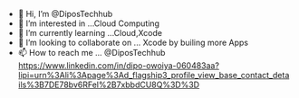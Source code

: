 - 👋 Hi, I’m @DiposTechhub
- 👀 I’m interested in ...Cloud Computing
- 🌱 I’m currently learning ...Cloud,Xcode
- 💞️ I’m looking to collaborate on ... Xcode by builing more Apps
- 📫 How to reach me ...
@DiposTechhub
https://www.linkedin.com/in/dipo-owoiya-060483aa?lipi=urn%3Ali%3Apage%3Ad_flagship3_profile_view_base_contact_details%3B7DE78bv6RFel%2B7xbbdCU8Q%3D%3D
<!---
DiposTechhub/DiposTechhub is a ✨ special ✨ repository because its `README.md` (this file) appears on your GitHub profile.
You can click the Preview link to take a look at your changes.
--->
